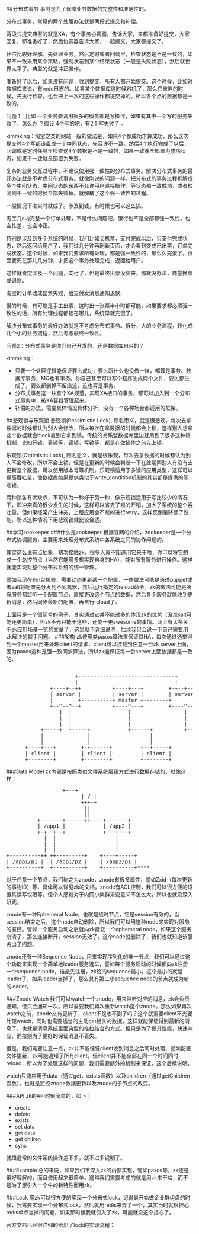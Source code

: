 ##分布式事务
事务是为了保障业务数据的完整性和准确性的。

分布式事务，常见的两个处理办法就是两段式提交和补偿。

两段式提交典型的就是XA，有个事务协调器，告诉大家，来都准备好提交，大家回复，都准备好了，然后协调器告诉大家，一起提交，大家都提交了。

补偿比较好理解，先处理业务，然后定时或者回调里，检查状态是不是一致的，如果不一致采用某个策略，强制状态到某个结束状态（一般是失败状态），然后就世界太平了。典型的就是冲正操作。

准备好了以后，如果没有问题，收到提交，所有人都开始提交。这个时候，比如对数据库来说，有redo日志的。如果某个数据库这时候宕机了，那么它重启的时候，先执行检查，也会把上一次的这些操作都提交掉的。所以各个点的数据都是一致的。

问题 1：比如 一个业务要调用很多的服务都是写操作，如果有其中一个写的服务失败了，怎么办 ？假设 4个写的吧，有2个写失败了 。

kimmking：淘宝之类的网站一般的做法是，如果4个都成功才算成功，那么这次提交时4个写都设置成一个中间状态，先容许不一致。然后4个执行完成了以后，回调或是定时任务里检查这4个数据是不是一致的，如果一致就全部置为成功状态，如果不一致就全部置为失败。

复杂的业务交互过程中，不建议使用强一致性的分布式事务。解决分布式事务的最好办法就是不考虑分布式事务。就像刚说的问题一样，把分布式的事务过程拆解成多个中间状态，中间状态的东西不允许用户直接操作，等状态都一致成功，或者检测到不一致的时候全部失败掉。就解耦了这个强一致性的过程。

一般情况下准实时就成了。涉及到钱，有时候也可以这么搞。

淘宝几s内完整一个订单处理，不是什么问题吧。银行也不是全部都强一致性。也会扎差，也会冲正。

特别是涉及到多个系统的时候，我们比如买机票，支付完成以后，只支付完成状态，然后返回给用户了，我们过几分钟再刷新页面，才会看到变成已出票，订单完成状态。这个时候，如果我们要求所有处理，都是强一致性的，那么久完蛋了。页面要死在那儿几分钟，才把这个事务处理完成，返回给用户。

这样就肯定涉及一个问题，支付了，但是最终出票没出来。那就没办法，商量换票或退款。

淘宝的订单改成出票失败，给支付发消息通知退款.

慢的时候，有可能是手工出票，这时出一张票半小时都可能，如果要求都必须强一致性的话，所有处理线程都挂在哪儿，系统早就完蛋了。

解决分布式事务的最好办法就是不考虑分布式事务。拆分，大的业务流程，转化成几个小的业务流程，然后考虑最终一致性。

问题2：分布式事务是你们自己开发的，还是数据库自带的？

kimmking：

- 只要一个处理逻辑能保证要么成功，要么跟什么也没做一样，都算是事务。数据库事务，MQ也有事务。你自己甚至可以写个程序生成两个文件，要么都生成了，要么都删掉不留痕迹，这也算是事务。
- 分布式事务这一块有个XA规范，实现XA接口的事务，都可以加入到一个分布式事务中，被XA容器管理起来。
- 补偿的办法，需要具体情况具体分析，没有一个各种场合都适用的框架。



##悲观锁与乐观锁
悲观锁(Pessimistic Lock), 顾名思义，就是很悲观，每次去拿数据的时候都认为别人会修改，所以每次在拿数据的时候都会上锁，这样别人想拿这个数据就会block直到它拿到锁。传统的关系型数据库里边就用到了很多这种锁机制，比如行锁，表锁等，读锁，写锁等，都是在做操作之前先上锁。

乐观锁(Optimistic Lock), 顾名思义，就是很乐观，每次去拿数据的时候都认为别人不会修改，所以不会上锁，但是在更新的时候会判断一下在此期间别人有没有去更新这个数据，可以使用版本号等机制。乐观锁适用于多读的应用类型，这样可以提高吞吐量，像数据库如果提供类似于write_condition机制的其实都是提供的乐观锁。

两种锁各有优缺点，不可认为一种好于另一种，像乐观锁适用于写比较少的情况下，即冲突真的很少发生的时候，这样可以省去了锁的开销，加大了系统的整个吞吐量。但如果经常产生冲突，上层应用会不断的进行retry，这样反倒是降低了性能，所以这种情况下用悲观锁就比较合适。


##学习zookeeper
###什么是zookeeper
根据官网的介绍，zookeeper是一个分布式协调服务，主要用来处理分布式系统中各系统之间的协作问题的。

其实这么说有点抽象，初次接触zk，很多人真不知道用它来干啥，你可以将它想成一个总控节点（当然它能用多机实现自身的HA），能对所有服务进行操作。这样就能实现对整个分布式系统的统一管理。

譬如我现在有n台机器，需要动态更新某一个配置，一些做法可能是通过puppet或者salt将配置先分发到不同机器，然后运行指定的reload命令。zk的做法可能是所有服务都监听一个配置节点，直接更改这个节点的数据，然后各个服务就能收到更新消息，然后同步最新的配置，再自行reload了。

上面只是一个很简单的例子，其实通过它并不能过多的体现zk的优势（没准salt可能还更简单），但zk不光只能干这些，还能干更awesome的事情。网上有太多关于zk应用场景一览的文章了，这里就不详细说明，后续我只会说一下自己需要用zk解决的棘手问题。
###架构
zk使用类paxos算法来保证其HA，每次通过选举得到一个master用来处理client的请求，client可以挂载到任意一台zk server上面，因为paxos这种是强一致同步算法，所以zk能保证每一台server上面数据都是一致的。
<pre>
                                                         
                      +-------------------------------+                         
                      |                               |                         
              +----+--++          +----+---+        +-+--+---+                  
              | server |          | server |        | server |                  
              |        +----------+ master +--------+        |                  
              +--^--^--+          +----^---+        +----^---+                  
                 |  |                  |                 |                      
                 |  |                  |                 |                      
                 |  |                  |                 |                      
           +-----+  +-----+            +------+          +---------+            
           |              |                   |                    |            
           |              |                   |                    |            
      +----+---+        +-+------+         +--+-----+           +--+-----+      
      | client |        | client |         | client |           | client |      
      +--------+        +--------+         +--------+           +--------+
</pre>
###Data Model
zk内部是按照类似文件系统层级方式进行数据存储的，就像这样：
<pre>
                  +---+             
                        | / |             
                        +++-+             
                         ||               
                         ||               
          +-------+------++----+-------+  
          | /app1 |            | /app2 |  
          +-+--+--+            +---+---+  
            |  |                   |      
            |  |                   |      
            |  |                   |      
+----------++ ++---------+    +----+-----+
| /app1/p1 |  | /app1/p2 |    | /app2/p1 |
+----------+  +----------+    +----------+****
</pre>
对于任意一个节点，我们称之为znode，znode有很多属性，譬如Zxid（每次更新的事物ID）等，具体可以详见zk的文档。znode有ACL控制，我们可以很方便的设置其读写权限等，但个人感觉对于内网小集群来说意义不怎么大，所以也就没深入研究。

znode有一种Ephemeral Node，也就是临时节点，它是session有效的，当session结束之后，这个node自动删除，所以我们可以用这种node来实现对服务的监控。譬如一个服务启动之后就向zk挂载一个ephemeral node，如果这个服务崩溃了，那么连接断开，session无效了，这个node就删除了，我们也就知道该服务出了问题。

znode还有一种Sequence Node，用来实现序列化的唯一节点，我们可以通过这个功能来实现一个简单地leader服务选举，譬如每个服务启动的时候都向zk注册一个sequence node，谁最先注册，zk给的sequence最小，这个最小的就是leader了，如果leader当掉了，那么具有第二小sequence node的节点就成为新的leader。

###Znode Watch
我们可以watch一个znode，用来监听对应的消息，zk会负责通知，但只会通知一次。所以需要我们再次重新watch这个znode。那么如果再次watch之前，znode又有更新了，client不是收不到了吗？这个就需要client不光要处理watch，同时也需要适当的主动get相关的数据，这样就能保证得到最新的消息了。也就是消息系统里面典型的推拉结合的方式。推只是为了提升性能，快速响应，而拉则为了更好的保证消息不丢失。

但是，我们需要注意一点，zk并不能保证client收到消息之后同时处理，譬如配置文件更新，zk可能通知了所有client，但client并不能全部在同一个时间同时reload，所以为了处理这样的问题，我们需要额外的机制来保证，这个后续说明。

watch只能应用于data（通过get，exists函数）以及children（通过getChildren函数）。也就是监控znode数据更新以及znode的子节点的改变。

###API
zk的API时很简单的，如下：

- create
- delete
- exists
- set data
- get data
- get chilren
- sync

就跟通常的文件系统操作差不多，就不过多说明了。

###Example
总的来说，如果我们不深入zk的内部实现，譬如paxos等，zk还是很好理解的，而且使用起来很简单。通常我们需要考虑的就是用zk来干啥，而不是为了想引入一个牛的新特性而用zk。

###Lock
用zk可以很方便的实现一个分布式lock，记得最开始做企业群组盘的时候，我需要实现一个分布式lock，然后就用redis来弄了一个，其实当时就很担心redis单点当掉的问题，如果那时候我就引入了zk，可能就没这个担心了。

官方文档已经很详细的给出了lock的实现流程：

